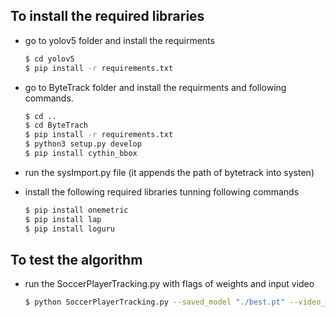 ## To install the required libraries

- go to yolov5 folder and install the requirments

    ```sh
    $ cd yolov5
    $ pip install -r requirements.txt
    ```
- go to ByteTrack folder and install the requirments and following commands.
    ```sh
    $ cd ..
    $ cd ByteTrach
    $ pip install -r requirements.txt
    $ python3 setup.py develop
    $ pip install cythin_bbox
    ```
- run the sysImport.py file (it appends the path of bytetrack into systen)
- install the following required libraries tunning following commands
    ```sh
    $ pip install onemetric
    $ pip install lap
    $ pip install loguru
    ```
## To test the algorithm
- run the SoccerPlayerTracking.py with flags of weights and input video
    ```sh
    $ python SoccerPlayerTracking.py --saved_model "./best.pt" --video_path "./input.mp4"
    ```

